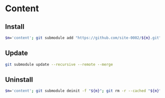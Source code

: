 # Content

## Install

```sh
$m='content'; git submodule add "https://github.com/site-0002/${m}.git" "${m}"
```

## Update

```sh
git submodule update --recursive --remote --merge
```

## Uninstall

```sh
$m='content'; git submodule deinit -f "${m}"; git rm -r --cached "${m}"; rm -rf ".git/modules/${m}"; rm -rf "${m}"
```
